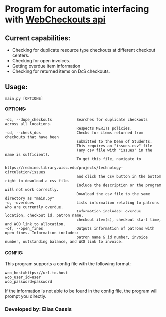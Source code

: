 # Program for automatic interfacing with [WebCheckouts api](https://api.webcheckout.net)

## Current capabilities:
- Checking for duplicate resource type checkouts at different checkout centers.
- Checking for open invoices.
- Getting overdue item information
- Checking for returned items on DoS checkouts.

## Usage:
`main.py [OPTIONS]`

#### OPTIONS:
```
-dc, --dupe_checkouts           Searches for duplicate checkouts across all locations.
                                Respects MERITs policies.
-cd, --check_dos                Checks for items returned from checkouts that have been
                                submitted to the Dean of Students.
                                This requires an "issues.csv" file
                                (any csv file with "issues" in the name is sufficient).
                                To get this file, navigate to
                                https://redmine.library.wisc.edu/projects/technology-circulation/issues
                                and click the csv button in the bottom right to download a csv file.
                                Include the description or the program will not work correctly.
                                Download the csv file to the same directory as "main.py"
-o, -overdues                   Lists information relating to patrons who are currently overdue.
                                Information includes: overdue location, checkout id, patron name,
                                checkout item(s), checkout start time, and WCO link to allocation.
-of, --open_fines               Outputs information of patrons with open fines. Information includes:
                                patron name & id number, invoice number, outstanding balance, and WCO link to invoice.
```

#### CONFIG:
This program supports a config file with the following format:

```
wco_host=https://url.to.host
wco_user_id=user
wco_password=password
```

If the information is not able to be found in the config file, the program will prompt you directly.

### Developed by: Elias Cassis